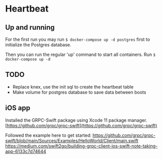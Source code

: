 # Heartbeat

## Up and running
For the first run you may run `$ docker-compose up -d postgres` first to initialize the Postgres database.

Then you can run the regular 'up' command to start all containers.
Run `$ docker-compose up -d`

## TODO
* Replace knex, use the init sql to create the heartbeat table
* Make volume for postgres database to save data between boots


## iOS app

Installed the GRPC-Swift package using Xcode 11 package manager.
[https://github.com/grpc/grpc-swift](https://github.com/grpc/grpc-swift)

Followed the example here to get started:
https://github.com/grpc/grpc-swift/blob/main/Sources/Examples/HelloWorld/Client/main.swift
https://medium.com/swift2go/building-grpc-client-ios-swift-note-taking-app-6133c7d74644